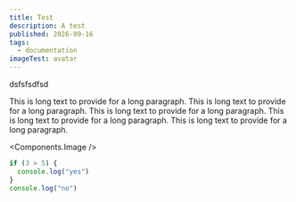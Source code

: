 ```yaml
---
title: Test
description: A test
published: 2026-09-16
tags:
  - documentation
imageTest: avatar
---
```


<script lang="ts">
	import CopyButton from "../../components/CopyButton.svelte"
</script>

<CopyButton textToCopy="test" />

dsfsfsdfsd

This is long text to provide for a long paragraph.
This is long text to provide for a long paragraph.
This is long text to provide for a long paragraph.
This is long text to provide for a long paragraph.
This is long text to provide for a long paragraph.

<Components.Image />

```javascript
if (3 > 5) {
  console.log("yes")
}
console.log("no")
```
